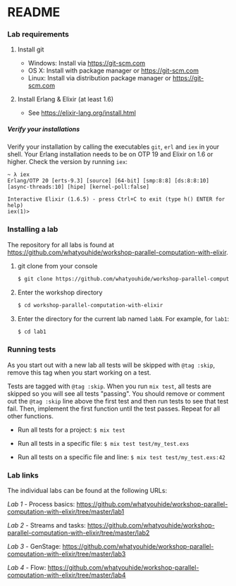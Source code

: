 # README

### Lab requirements

  1. Install git
     - Windows: Install via https://git-scm.com
     - OS X: Install with package manager or https://git-scm.com
     - Linux: Install via distribution package manager or https://git-scm.com

  2. Install Erlang & Elixir (at least 1.6)
     - See https://elixir-lang.org/install.html

##### Verify your installations

Verify your installation by calling the executables `git`, `erl` and `iex` in
your shell. Your Erlang installation needs to be on OTP 19 and Elixir on 1.6
or higher. Check the version by running `iex`:

```
~ λ iex
Erlang/OTP 20 [erts-9.3] [source] [64-bit] [smp:8:8] [ds:8:8:10] [async-threads:10] [hipe] [kernel-poll:false]

Interactive Elixir (1.6.5) - press Ctrl+C to exit (type h() ENTER for help)
iex(1)>
```


### Installing a lab

The repository for all labs is found at https://github.com/whatyouhide/workshop-parallel-computation-with-elixir.

  1. git clone from your console

     ```bash
     $ git clone https://github.com/whatyouhide/workshop-parallel-computation-with-elixir
     ```

  2. Enter the workshop directory

     ```bash
     $ cd workshop-parallel-computation-with-elixir
     ```

  2. Enter the directory for the current lab named `labN`. For example, for `lab1`:
     
     ```bash
     $ cd lab1
     ```


### Running tests

As you start out with a new lab all tests will be skipped with `@tag :skip`, remove this tag when
you start working on a test.


Tests are tagged with `@tag :skip`. When you run `mix test`, all tests are skipped so you will see
all tests "passing". You should remove or comment out the `@tag :skip` line above the first test
and then run tests to see that test fail. Then, implement the first function until the test
passes. Repeat for all other functions.

 * Run all tests for a project: `$ mix test`

 * Run all tests in a specific file: `$ mix test test/my_test.exs`

 * Run all tests on a specific file and line: `$ mix test test/my_test.exs:42`


### Lab links

The individual labs can be found at the following URLs:

*Lab 1* - Process basics: https://github.com/whatyouhide/workshop-parallel-computation-with-elixir/tree/master/lab1

*Lab 2* - Streams and tasks: https://github.com/whatyouhide/workshop-parallel-computation-with-elixir/tree/master/lab2

*Lab 3* - GenStage: https://github.com/whatyouhide/workshop-parallel-computation-with-elixir/tree/master/lab3

*Lab 4* - Flow: https://github.com/whatyouhide/workshop-parallel-computation-with-elixir/tree/master/lab4
